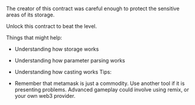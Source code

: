 The creator of this contract was careful enough to protect the sensitive areas of its storage.

Unlock this contract to beat the level.

Things that might help:

+ Understanding how storage works
+ Understanding how parameter parsing works
+ Understanding how casting works
Tips:

+ Remember that metamask is just a commodity. Use another tool if it is presenting problems. Advanced gameplay could involve using remix, or your own web3 provider.